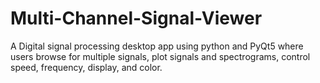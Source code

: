 # Multi-Channel-Signal-Viewer
A Digital signal processing desktop app using python and PyQt5 where users browse for multiple signals, plot signals and spectrograms, control speed, frequency, display, and color.
